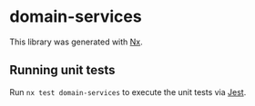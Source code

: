 # domain-services

This library was generated with [Nx](https://nx.dev).

## Running unit tests

Run `nx test domain-services` to execute the unit tests via [Jest](https://jestjs.io).
